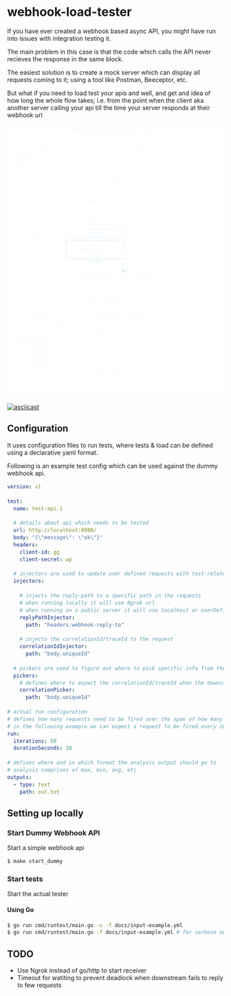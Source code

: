 # webhook-load-tester

If you have ever created a webhook based async API, you might have run into issues with integration testing it. 

The main problem in this case is that the code which calls the API never recieves the response in the same block.

The easiest solution is to create a mock server which can display all requests coming to it; using a tool like Postman, Beeceptor, etc. 

But what if you need to load test your apis and well, and get and idea of how long the whole flow takes; i.e. from the point when the client aka another server calling your api till the time your server responds at their webhook url

![Overview](docs/overview.png "Overview of design")

[![asciicast](https://asciinema.org/a/iPDFUjZSNDOpd2o9sgtI9tcpj.svg)](https://asciinema.org/a/iPDFUjZSNDOpd2o9sgtI9tcpj)

## Configuration 

It uses configuration files to run tests, where tests & load can be defined using a declarative yaml format.

Following is an example test config which can be used against the dummy webhook api.

```yaml
version: v1

test:
  name: test-api-1
  
  # details about api which needs to be tested
  url: http://localhost:8080/
  body: "{\"message\": \"ok\"}"
  headers:
    client-id: gg
    client-secret: wp
  
  # injectors are used to update user defined requests with test-related variables
  injectors:

    # injects the reply-path to a specific path in the requests
    # when running locally it will use Ngrok url
    # when running on a public server it will use localhost or userDefinedHost
    replyPathInjector:
      path: "headers.webhook-reply-to"
    
    # injects the correlationId/traceId to the request
    correlationIdInjector:
      path: "body.uniqueId"

  # pickers are used to figure out where to pick specific info from the response
  pickers:
    # defines where to expect the correlationId/traceId when the downstream gives a callback
    correlationPicker:
      path: "body.uniqueId"

# actual run configuration 
# defines how many requests need to be fired over the span of how many seconds
# in the following example we can expect a request to be fired every 200ms (10s/50r)
run:
  iterations: 50
  durationSeconds: 10

# defines where and in which format the analysis output should go to
# analysis comprises of max, min, avg, etc
outputs:
  - type: text
    path: out.txt
```

## Setting up locally

### Start Dummy Webhook API 

Start a simple webhook api

```bash
$ make start_dummy
```

### Start tests  

Start the actual tester

#### Using Go

```bash
$ go run cmd/runtest/main.go -v -f docs/input-example.yml
$ go run cmd/runtest/main.go -f docs/input-example.yml # for verbose output
```

## TODO

- Use Ngrok instead of go/http to start receiver
- Timeout for watiting to prevent deadlock when downstream fails to reply to few requests
